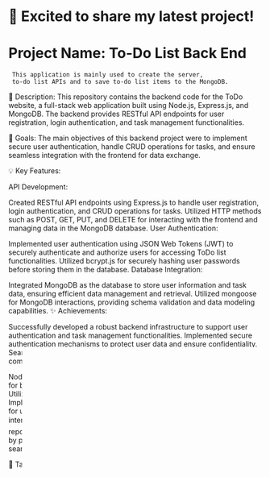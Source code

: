 # 🚀 Excited to share my latest project!
# Project Name: To-Do List Back End
     This application is mainly used to create the server,
     to-do list APIs and to save to-do list items to the MongoDB.


📌 Description: This repository contains the backend code for the ToDo website, a full-stack web application built using Node.js, Express.js, and MongoDB. The backend provides RESTful API endpoints for user registration, login authentication, and task management functionalities.

🎯 Goals: The main objectives of this backend project were to implement secure user authentication, handle CRUD operations for tasks, and ensure seamless integration with the frontend for data exchange.

💡 Key Features:

API Development:

Created RESTful API endpoints using Express.js to handle user registration, login authentication, and CRUD operations for tasks.
Utilized HTTP methods such as POST, GET, PUT, and DELETE for interacting with the frontend and managing data in the MongoDB database.
User Authentication:

Implemented user authentication using JSON Web Tokens (JWT) to securely authenticate and authorize users for accessing ToDo list functionalities.
Utilized bcrypt.js for securely hashing user passwords before storing them in the database.
Database Integration:

Integrated MongoDB as the database to store user information and task data, ensuring efficient data management and retrieval.
Utilized mongoose for MongoDB interactions, providing schema validation and data modeling capabilities.
✨ Achievements:

Successfully developed a robust backend infrastructure to support user authentication and task management functionalities.
Implemented secure authentication mechanisms to protect user data and ensure confidentiality.
Seamless integration with the frontend for efficient data exchange and communication.
👨‍💻 Tech Stack:

Node.js: Used as the backend runtime environment.
Express.js: Employed for building RESTful API endpoints and handling HTTP requests.
MongoDB: Utilized as the database for storing user information and task data.
Security: Implemented bcrypt.js for password hashing and JSON Web Tokens (JWT) for user authentication.
Other modules: mongoose for MongoDB interactions, dotenv for environment variables.
📈 Results: The backend repository played a crucial role in the success of the ToDo website project by providing secure authentication, efficient data management, and seamless integration with the frontend.

🔗 Tags: #WebDevelopment #Backend #NodeJS #ExpressJS #MongoDB

🔊 Looking for: Feedback on API design and implementation, collaboration opportunities for backend development tasks, suggestions for improvement.

🙏 Would love to hear your thoughts and feedback!
  
## How to run

    npm i
    npm run start
    
### Note*

    User Should have MongoDB in system and it should run on port 27017
